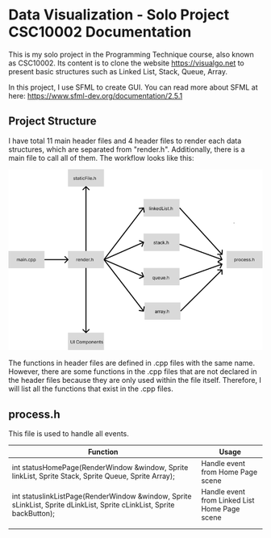# Data Visualization - Solo Project CSC10002 Documentation 
This is my solo project in the Programming Technique course, also known as CSC10002. Its content is to clone the website https://visualgo.net to present basic 
structures such as Linked List, Stack, Queue, Array.

In this project, I use SFML to create GUI. You can read more about SFML at here: https://www.sfml-dev.org/documentation/2.5.1

## Project Structure 
I have total 11 main header files and 4 header files to render each data structures, which are separated from "render.h". Additionally, there is 
a main file to call all of them. The workflow looks like this:


![workflow](https://github.com/CaoHuuKhuongDuy/Data-visualization/blob/main/media/img/workFlow_rm.png)

The functions in header files are defined in .cpp files with the same name. However, there are some functions in the .cpp files that are not declared in the header files because they are only used within the file itself. Therefore, I will list all the functions that exist in the .cpp files.

## process.h
This file is used to handle all events. 

| Function                                                                                                               | Usage                                         |
|------------------------------------------------------------------------------------------------------------------------|-----------------------------------------------|
| int statusHomePage(RenderWindow &window, Sprite linkList, Sprite Stack, Sprite Queue, Sprite Array);                   | Handle event from Home Page scene             |
| int statuslinkListPage(RenderWindow &window, Sprite sLinkList, Sprite dLinkList, Sprite cLinkList, Sprite backButton); | Handle event from Linked List Home Page scene |
|                                                                                                                        |                                               |
|                                                                                                                        |                                               |
